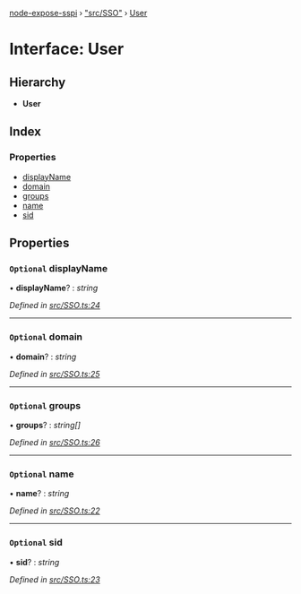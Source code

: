 [node-expose-sspi](../README.md) › ["src/SSO"](../modules/_src_sso_.md) › [User](_src_sso_.user.md)

# Interface: User

## Hierarchy

* **User**

## Index

### Properties

* [displayName](_src_sso_.user.md#optional-displayname)
* [domain](_src_sso_.user.md#optional-domain)
* [groups](_src_sso_.user.md#optional-groups)
* [name](_src_sso_.user.md#optional-name)
* [sid](_src_sso_.user.md#optional-sid)

## Properties

### `Optional` displayName

• **displayName**? : *string*

*Defined in [src/SSO.ts:24](https://github.com/jlguenego/node-expose-sspi/blob/106f69c/src/SSO.ts#L24)*

___

### `Optional` domain

• **domain**? : *string*

*Defined in [src/SSO.ts:25](https://github.com/jlguenego/node-expose-sspi/blob/106f69c/src/SSO.ts#L25)*

___

### `Optional` groups

• **groups**? : *string[]*

*Defined in [src/SSO.ts:26](https://github.com/jlguenego/node-expose-sspi/blob/106f69c/src/SSO.ts#L26)*

___

### `Optional` name

• **name**? : *string*

*Defined in [src/SSO.ts:22](https://github.com/jlguenego/node-expose-sspi/blob/106f69c/src/SSO.ts#L22)*

___

### `Optional` sid

• **sid**? : *string*

*Defined in [src/SSO.ts:23](https://github.com/jlguenego/node-expose-sspi/blob/106f69c/src/SSO.ts#L23)*
